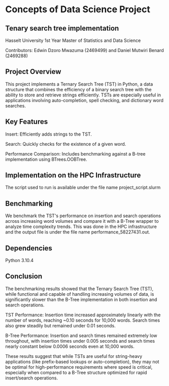 # Concepts of Data Science Project

## Tenary search tree implementation  

Hasselt University 1st Year Master of Statistics and Data Science 

Contributors: Edwin Dzoro Mwazuma (2469499) and Daniel Mutwiri Benard (2469288) 

## Project Overview
This project implements a Ternary Search Tree (TST) in Python, a data structure that combines the efficiency of a binary search tree with the ability to store and retrieve strings efficiently. TSTs are especially useful in applications involving auto-completion, spell checking, and dictionary word searches.

## Key Features
Insert: Efficiently adds strings to the TST.

Search: Quickly checks for the existence of a given word.

Performance Comparison: Includes benchmarking against a B-tree implementation using BTrees.OOBTree.

## Implementation on the HPC Infrastructure
The script used to run is available under the file name project_script.slurm

## Benchmarking
We benchmark the TST's performance on insertion and search operations across increasing word volumes and compare it with a B-Tree wrapper to analyze time complexity trends. This was done in the HPC infrastructure and the output file is under the file name performance_58227431.out.

## Dependencies
Python 3.10.4

## Conclusion
The benchmarking results showed that the Ternary Search Tree (TST), while functional and capable of handling increasing volumes of data, is significantly slower than the B-Tree implementation in both insertion and search operations.

TST Performance: Insertion time increased approximately linearly with the number of words, reaching ~0.10 seconds for 10,000 words. Search times also grew steadily but remained under 0.01 seconds.

B-Tree Performance: Insertion and search times remained extremely low throughout, with insertion times under 0.005 seconds and search times nearly constant below 0.0006 seconds even at 10,000 words.

These results suggest that while TSTs are useful for string-heavy applications (like prefix-based lookups or auto-completion), they may not be optimal for high-performance requirements where speed is critical, especially when compared to a B-Tree structure optimized for rapid insert/search operations.
